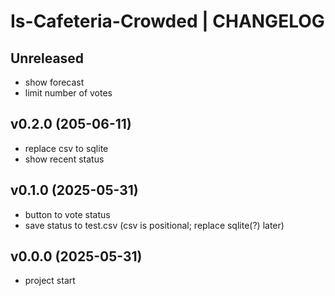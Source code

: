 # Is-Cafeteria-Crowded | CHANGELOG

## Unreleased
- show forecast
- limit number of votes

## v0.2.0 (205-06-11)
- replace csv to sqlite
- show recent status

## v0.1.0 (2025-05-31)
- button to vote status
- save status to test.csv (csv is positional; replace sqlite(?) later)

## v0.0.0 (2025-05-31)
- project start